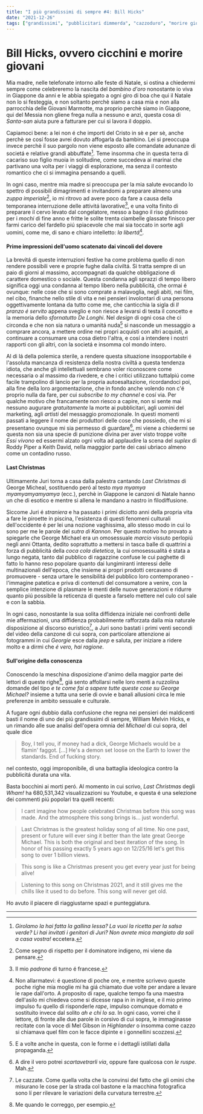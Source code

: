 ```yaml
---
title: "I più grandissimi di sempre #4: Bill Hicks"
date: "2021-12-26"
tags: ["grandissimi", "pubblicitari dimmerda", "cazzoduro", "morire giovani", "eroismo"]
---
```


# Bill Hicks, ovvero cicchini e morire giovani

Mia madre, nelle telefonate intorno alle feste di Natale, si ostina a chiedermi sempre come celebreremo la nascita del *bambino d'oro* nonostante io viva in Giappone da anni e le abbia spiegato a ogni giro di boa che qui il Natale non lo si festeggia, e non soltanto perchè siamo a casa mia e non alla parrocchia delle Giovani Marmotte, ma proprio perchè siamo in Giappone, qui del Messia non gliene frega nulla a nessuno e anzi, questa cosa di *Santa-san* aiuta pure a fatturare per cui si lavora il doppio.

Capiamoci bene: a lei non é che importi del Cristo in sè e per sè, anche perchè se cosí fosse avrei dovuto affogarla da bambino. Lei si preoccupa invece perchè il suo pargolo non viene esposto alle comandate adunanze di societá e relative grandi abbuffate[^1]. Teme insomma che in questa terra di cacariso suo figlio muoia in solitudine, come succedeva ai marinai che partivano una volta per i viaggi di esplorazione, ma senza il contesto romantico che ci si immagina pensando a quelli. 

In ogni caso, mentre mia madre si preoccupa per la mia salute evocando lo spettro di possibili dimagrimenti e invitandomi a preparare almeno una *zuppa imperiale*[^2], io mi ritrovo ad avere poco da fare a causa della temporanea interruzione delle attivitá lavorative[^3], e una volta finito di preparare il cervo levato dal congelatore, messo a bagno il riso glutinoso per i *mochi* di fine anno e fritte le solite trenta ciambelle glassate finisco per farmi carico del fardello piú spiacevole che mai sia toccato in sorte agli uomini, come me, di sano e chiaro intelletto: *la libertá*[^4].

#### Prime impressioni dell'uomo scatenato dai vincoli del dovere

La brevitá di queste interruzioni festive ha come problema quello di non rendere possibili vere e proprie fughe dalla civiltá. Si tratta sempre di un paio di giorni al massimo, accompagnati da qualche obbligazione di carattere domestico o sociale. Questa condanna agli sprazzi di tempo libero significa oggi una condanna al tempo libero nella pubblicitá, che ormai é ovunque: nelle cose che si sono comprate a malavoglia, negli abiti, nei film, nel cibo, finanche nello stile di vita e nei pensieri involontari di una persona oggettivamente lontana da tutto come me, che canticchia la sigla di *Il pranzo é servito* appena sveglio e non riesce a levarsi di testa il concetto e la memoria dello *sfornatutto De Longhi*. Nel *design* di ogni cosa che ci circonda e che non sia natura o umanitá nuda[^5] si nasconde un messaggio a comprare ancora, a mettere ordine nei propri acquisti con altri acquisti, a continuare a consumare una cosa dietro l'altra, e cosí a intendere i nostri rapporti con gli altri, con la societá e insomma col mondo intero.

Al di lá della polemica sterile, a rendere questa situazione insopportabile é l'assoluta mancanza di resistenza della nostra civiltá a questa tendenza idiota, che anche gli intellettuali sembrano voler riconoscere come necessaria o al massimo da rivedere, e che i critici utilizzano tuttalpiú come facile trampolino di lancio per la propria autoesaltazione, ricordandoci poi, alla fine della loro argomentazione, che in fondo anche volendo non c'é proprio nulla da fare, per cui *subscribe to my channel* e cosí via. Per qualche motivo che francamente non riesco a capire, non si sente mai nessuno augurare *gratuitamente* la morte ai pubblicitari, agli uomini del marketing, agli *artisti* del messaggio promozionale. In questi momenti passati a leggere il nome dei produttori delle cose che possiedo, che mi si presentano ovunque mi sia permesso di guardare[^6], mi viene a chiedermi se questa non sia una specie di punizione divina per aver visto troppe volte *Essi vivono* ed essermi alzato ogni volta ad applaudire la scena del *suplex* di Roddy Piper a Keith David, nella magggior parte dei casi ubriaco almeno come un contadino russo. 

#### Last Christmas

Ultimamente Juri torna a casa dalla palestra cantando *Last Christmas* di George Micheal, sostituendo peró al testo *mya myamya myamyamyamyamya* (ecc.), perchè in Giappone le canzoni di Natale hanno un che di esotico e mentre si allena le mandano a nastro in filodiffusione.

Siccome Juri é *straniera* e ha passato i primi diciotto anni della propria vita a fare le piroette in piscina, l'esistenza di questi fenomeni culturali dell'occidente é per lei una nozione vaghissima, allo stesso modo in cui lo sono per me le parole del *sutra di Kannon*. Per questo motivo ho provato a spiegarle che George Michael era un omosessuale *marcio* vissuto perlopiú negli anni Ottanta, dedito soprattutto a mettersi in tasca balle di quattrini a forza di pubblicitá della *coca cola dietetica*, la cui omosessualitá é stata a lungo negata, tanto dal pubblico di ragazzine confuse le cui paghette di fatto lo hanno reso popolare quanto dai lungimiranti interessi delle multinazionali dell'epoca, che insieme ai propri prodotti cercavano di promuovere - senza urtare le sensibilitá del pubblico loro contemporaneo - l'immagine patetica e priva di contenuti del consumatore a venire, con la semplice intenzione di plasmare le menti delle nuove generazioni e ridurre quanto piú possibile la reticenza di queste a farselo mettere nel culo col sale e con la sabbia.

In ogni caso, nonostante la sua solita diffidenza iniziale nei confronti delle mie affermazioni, una diffidenza probabilmente rafforzata dalla mia naturale disposizione al discorso euristico[^7], a Juri sono bastati i primi venti secondi del video della canzone di cui sopra, con particolare attenzione ai fotogrammi in cui *Georgie* esce dalla *jeep* e saluta, per iniziare a ridere molto e a dirmi che *é vero, hai ragione*.

#### Sull'origine della conoscenza

Conoscendo la meschina disposizione d'animo della maggior parte dei lettori di queste righe[^9], giá sento affollarsi nelle loro menti a ruzzolina domande del tipo *e te come fai a sapere tutte queste cose su George Michael?* insieme a tutta una serie di ovvie e banali allusioni circa le mie preferenze in ambito sessuale e culturale.

A fugare ogni dubbio dalla confusione che regna nei pensieri dei maldicenti basti il nome di uno dei piú grandissimi di sempre, William Melvin Hicks, e un rimando alle sue analisi dell'opera omnia del *Michael* di cui sopra, del quale dice

>Boy, I tell you, if money had a dick, George Michaels would be a flamin' faggot. [...] He's a demon set loose on the Earth to lower the standards. End of fucking story.

nel contesto, oggi improponibile, di una battaglia ideologica contro la pubblicitá durata una vita.

Basta bocchini ai morti peró. Al momento in cui scrivo, *Last Christmas* degli *Wham!* ha 680,531,342 visualizzazioni su Youtube, e questa é una selezione dei commenti piú popolari tra quelli recenti:

> I cant imagine how people celebrated Christmas before this song was made. And the atmosphere this song brings is... just wonderful.


>Last Christmas is the greatest holiday song of all time. No one past, present or future will ever sing it better than the late great George Michael. This is both the original and best iteration of the song. In honor of his passing exactly 5 years ago on 12/25/16 let's get this song to over 1 billion views.


>This song  is like a Christmas present you get every year just for being alive!


>Listening to this song on Christmas 2021, and it still gives me the chills like it used to do before. This song will never get old.

Ho avuto il piacere di riaggiustarne spazi e punteggiatura.

___


[^1]: *Girolamo la hai fatta la gallina lessa? La vuoi la ricetta per la salsa verde? Li hai invitati i genitori di Juri? Non avrete mica mangiato da soli a casa vostra!* eccetera.
[^2]: Come segno di rispetto per il dominatore indigeno, mi viene da pensare.
[^3]: Il mio *padrone* di turno é francese.
[^4]: Non allarmatevi: é questione di poche ore, e mentre scrivevo queste poche righe mia moglie mi ha giá chiamato due volte per andare a levare le rape dall'orto. A proposito di rape, qualche tempo fa una maestra dell'asilo mi chiedeva come si dicesse rapa in in inglese, e il mio primo impulso fu quello di risponderle *rape*, impulso comunque domato e sostituito invece dal solito *ah e chi lo sa*. In ogni caso, vorrei che il lettore, di fronte alle due parole in corsivo di cui sopra, le immaginasse recitate con la voce di Mel Gibson in *Highlander* o insomma come cazzo si chiamava quel film con le facce dipinte e i gonnellini scozzesi.
[^5]: E a volte anche in questa, con le forme e i dettagli istillati dalla propaganda.
[^6]: A dire il vero potrei *scartavetrarli via*, oppure fare qualcosa con *le ruspe*. Mah.
[^7]: Le cazzate. Come quella volta che la convinsi del fatto che gli omini che misurano le cose per la strada col bastone e la macchina fotografica[^8] sono lí per rilevare le variazioni della curvatura terrestre.
[^8]: Sono sicuro che avete capito, non fatemi perdere tempo in spiegazioni superflue.
[^9]: Me quando le correggo, per esempio.
